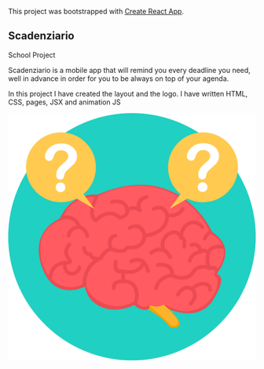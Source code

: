 This project was bootstrapped with [Create React App](https://github.com/facebook/create-react-app).

## Scadenziario

School Project 

Scadenziario is a mobile app that will remind you every deadline you need, well in advance in order for you to be always on top of your agenda.

In this project I have created the layout and the logo. I have written HTML, CSS, pages, JSX and animation JS

![alt text](https://github.com/andreabesana96/scadenziario/blob/master/src/img/brain_logo.png)

 
